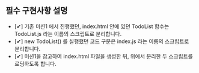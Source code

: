 ## 필수 구현사항 설명

- [✔] 기존 미션1 에서 진행했던, index.html 안에 있던 TodoList 함수는 TodoList.js 라는 이름의 스크립트로 분리합니다.
- [✔] new TodoList() 를 실행했던 코드 구문은 index.js 라는 이름의 스크립트로 분리합니다.
- [✔] 미션1을 참고하여 index.html 파일을 생성한 뒤, 위에서 분리한 두 스크립트를 로딩하도록 합니다.
